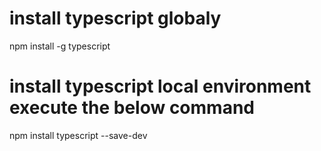 # install typescript globaly 
  npm install -g typescript
# install typescript local environment execute the below command 
  npm install typescript --save-dev
